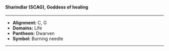 #### Sharindlar (SCAG), Goddess of healing
___

- **Alignment:** C, G
- **Domains:** Life
- **Pantheon:** Dwarven
- **Symbol:** Burning needle
___
